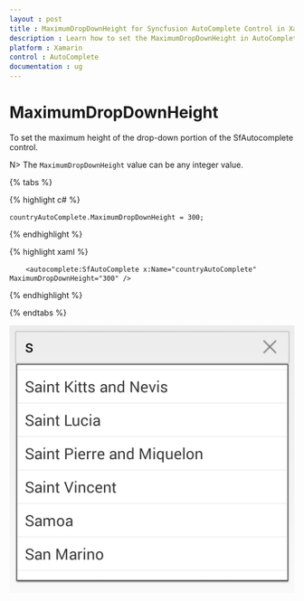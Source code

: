 ```yaml
---
layout : post
title : MaximumDropDownHeight for Syncfusion AutoComplete Control in Xamarin.Forms
description : Learn how to set the MaximumDropDownHeight in AutoComplete
platform : Xamarin
control : AutoComplete
documentation : ug
---
```


# MaximumDropDownHeight

To set the maximum height of the drop-down portion of the SfAutocomplete control. 

N> The `MaximumDropDownHeight` value can be any integer value.	

{% tabs %}

{% highlight c# %}
	
	countryAutoComplete.MaximumDropDownHeight = 300;
	 
{% endhighlight %}

{% highlight xaml %}

  		<autocomplete:SfAutoComplete x:Name="countryAutoComplete"  MaximumDropDownHeight="300" />

{% endhighlight %}

{% endtabs %}
 
![](images/maximumdropdownheight.png)
